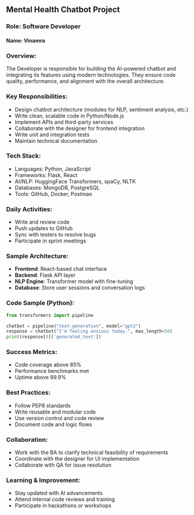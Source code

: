 

## Mental Health Chatbot Project
### Role: Software Developer

#### Name: Vinamra

### Overview:
The Developer is responsible for building the AI-powered chatbot and integrating its features using modern technologies. They ensure code quality, performance, and alignment with the overall architecture.

### Key Responsibilities:
- Design chatbot architecture (modules for NLP, sentiment analysis, etc.)
- Write clean, scalable code in Python/Node.js
- Implement APIs and third-party services
- Collaborate with the designer for frontend integration
- Write unit and integration tests
- Maintain technical documentation

### Tech Stack:
- Languages: Python, JavaScript
- Frameworks: Flask, React
- AI/NLP: HuggingFace Transformers, spaCy, NLTK
- Databases: MongoDB, PostgreSQL
- Tools: GitHub, Docker, Postman

### Daily Activities:
- Write and review code
- Push updates to GitHub
- Sync with testers to resolve bugs
- Participate in sprint meetings

### Sample Architecture:
- **Frontend**: React-based chat interface
- **Backend**: Flask API layer
- **NLP Engine**: Transformer model with fine-tuning
- **Database**: Store user sessions and conversation logs

### Code Sample (Python):
```python
from transformers import pipeline

chatbot = pipeline("text-generation", model="gpt2")
response = chatbot("I'm feeling anxious today.", max_length=50)
print(response[0]['generated_text'])
```

### Success Metrics:
- Code coverage above 85%
- Performance benchmarks met
- Uptime above 99.9%

### Best Practices:
- Follow PEP8 standards
- Write reusable and modular code
- Use version control and code review
- Document code and logic flows

### Collaboration:
- Work with the BA to clarify technical feasibility of requirements
- Coordinate with the designer for UI implementation
- Collaborate with QA for issue resolution

### Learning & Improvement:
- Stay updated with AI advancements
- Attend internal code reviews and training
- Participate in hackathons or workshops
